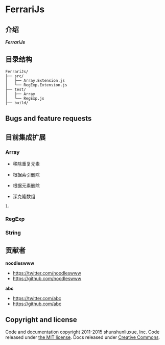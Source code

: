 # FerrariJs


## 介绍

***FerrariJs***

## 目录结构
```
FerrariJs/
├── src/
│   ├── Array.Extension.js
│   └── RegExp.Extension.js
├── test/
│   ├── Array
│   └── RegExp.js
├── build/
```

## Bugs and feature requests



## 目前集成扩展



### Array

* 移除重复元素

* 根据索引删除

* 根据元素删除

* 深克隆数组

```
1.
```

### RegExp


### String


## 贡献者

**noodleswww**

* <https://twitter.com/noodleswww>
* <https://github.com/noodleswww>

**abc**

* <https://twitter.com/abc>
* <https://github.com/abc>

## Copyright and license

Code and documentation copyright 2011-2015 shunshunliuxue, Inc. Code released under [the MIT license](https://github.com/shusnhusnliuxue/huracan/master/LICENSE).
Docs released under [Creative Commons](https://github.com/shusnhusnliuxue/huracan/master/docs/LICENSE).


